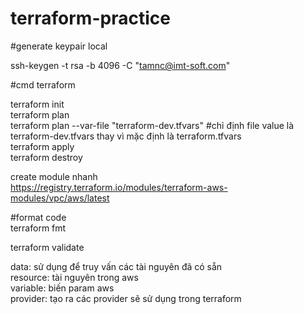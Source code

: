 # terraform-practice

#generate keypair local <br>

ssh-keygen -t rsa -b 4096 -C "tamnc@imt-soft.com" <br>

#cmd terraform <br>

terraform init <br>
terraform plan <br>
terraform plan --var-file "terraform-dev.tfvars" #chỉ định file value là terraform-dev.tfvars thay vì mặc định là terraform.tfvars <br>
terraform apply <br>
terraform destroy<br>

create module nhanh<br>
https://registry.terraform.io/modules/terraform-aws-modules/vpc/aws/latest <br>

#format code <br>
terraform fmt <br>

terraform validate <br>

data: sử dụng để truy vấn các tài nguyên đã có sẵn<br>
resource: tài nguyên trong aws <br>
variable: biến param aws <br>
provider: tạo ra các provider sẽ sử dụng trong terraform <br>
